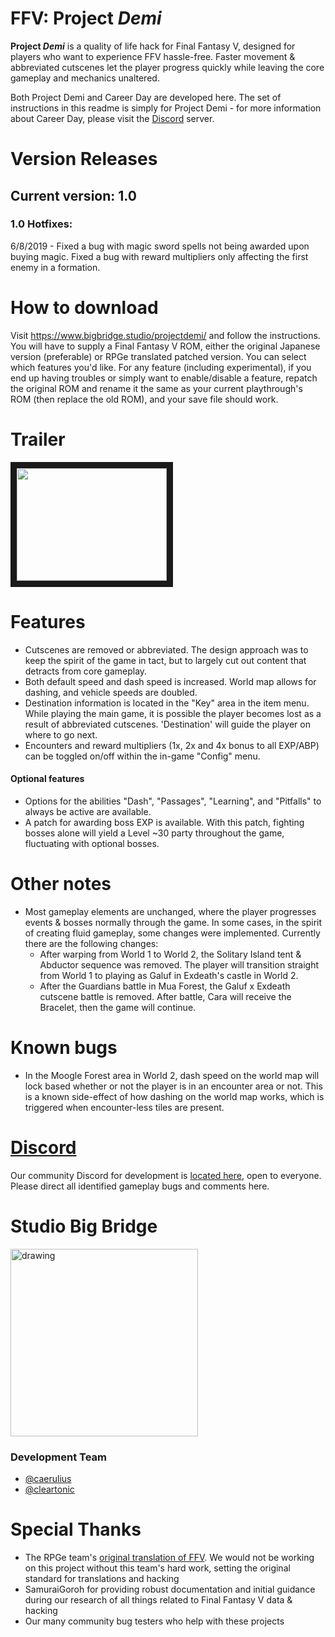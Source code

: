 # FFV: Project *Demi*

**Project *Demi*** is a quality of life hack for Final Fantasy V, designed for players who want to experience FFV hassle-free. Faster movement & abbreviated cutscenes let the player progress quickly while leaving the core gameplay and mechanics unaltered.

Both Project Demi and Career Day are developed here. The set of instructions in this readme is simply for Project Demi - for more information about Career Day, please visit the [Discord](https://discord.gg/6Yw6HbK) server. 

# Version Releases
## Current version: 1.0
### 1.0 Hotfixes:
6/8/2019 - Fixed a bug with magic sword spells not being awarded upon buying magic. Fixed a bug with reward multipliers only affecting the first enemy in a formation. 

# How to download
Visit https://www.bigbridge.studio/projectdemi/ and follow the instructions. You will have to supply a Final Fantasy V ROM, either the original Japanese version (preferable) or RPGe translated patched version. You can select which features you'd like. For any feature (including experimental), if you end up having troubles or simply want to enable/disable a feature, repatch the original ROM and rename it the same as your current playthrough's ROM (then replace the old ROM), and your save file should work. 

# Trailer
<a href="http://www.youtube.com/watch?feature=player_embedded&v=Cw4XK67PteI
" target="_blank"><img src="http://img.youtube.com/vi/Cw4XK67PteI/0.jpg" 
alt="" width="240" height="180" border="10" /></a>

#  Features
- Cutscenes are removed or abbreviated. The design approach was to keep the spirit of the game in tact, but to largely cut out content that detracts from core gameplay.
- Both default speed and dash speed is increased. World map allows for dashing, and vehicle speeds are doubled.
- Destination information is located in the "Key" area in the item menu. While playing the main game, it is possible the player becomes lost as a result of abbreviated cutscenes. 'Destination' will guide the player on where to go next. 
- Encounters and reward multipliers (1x, 2x and 4x bonus to all EXP/ABP) can be toggled on/off within the in-game "Config" menu. 

#### Optional features
- Options for the abilities "Dash", "Passages", "Learning", and "Pitfalls" to always be active are available. 
- A patch for awarding boss EXP is available. With this patch, fighting bosses alone will yield a Level ~30 party throughout the game, fluctuating with optional bosses. 


# Other notes
- Most gameplay elements are unchanged, where the player progresses events & bosses normally through the game. In some cases, in the spirit of creating fluid gameplay, some changes were implemented. Currently there are the following changes:
  - After warping from World 1 to World 2, the Solitary Island tent & Abductor sequence was removed. The player will transition straight from World 1 to playing as Galuf in Exdeath's castle in World 2. 
  - After the Guardians battle in Mua Forest, the Galuf x Exdeath cutscene battle is removed. After battle, Cara will receive the Bracelet, then the game will continue. 
  
# Known bugs
- In the Moogle Forest area in World 2, dash speed on the world map will lock based whether or not the player is in an encounter area or not. This is a known side-effect of how dashing on the world map works, which is triggered when encounter-less tiles are present. 
  
# [Discord](https://discord.gg/6Yw6HbK)
Our community Discord for development is [located here](https://discord.gg/6Yw6HbK), open to everyone. Please direct all identified gameplay bugs and comments here. 

# Studio Big Bridge
<img src="https://i.imgur.com/crHvpA8.png" alt="drawing" width="300">

### Development Team
- [@caerulius](https://twitter.com/caerulius) 
- [@cleartonic](https://twitter.com/cleartonic)

# Special Thanks
- The RPGe team's [original translation of FFV](http://www.romhacking.net/translations/353/). We would not be working on this project without this team's hard work, setting the original standard for translations and hacking
- SamuraiGoroh for providing robust documentation and initial guidance during our research of all things related to Final Fantasy V data & hacking
- Our many community bug testers who help with these projects